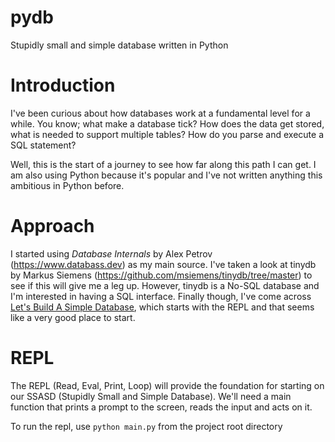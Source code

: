 # pydb
Stupidly small and simple database written in Python

#  Introduction
I've been curious about how databases work at a fundamental level for a while. You know; what make a database tick? How does the data get stored, what is needed to support multiple tables? How do you parse and execute a SQL statement? 

Well, this is the start of a journey to see how far along this path I can get. I am also using Python because it's popular and I've not written anything this ambitious in Python before.

# Approach

I started using *Database Internals* by Alex Petrov (https://www.databass.dev) as my main source.  I've taken a look at tinydb by Markus Siemens (https://github.com/msiemens/tinydb/tree/master) to see if this will give me a leg up.  However, tinydb is a No-SQL database and I'm interested in having a SQL interface. Finally though, I've come across [Let's Build A Simple Database](https://cstack.github.io/db_tutorial/parts/part1.html), which starts with the REPL and that seems like a very good place to start.

# REPL

The REPL (Read, Eval, Print, Loop) will provide the foundation for starting on our SSASD (Stupidly Small and Simple Database). We'll need a main function that prints a prompt to the screen, reads the input and acts on it. 

To run the repl, use `python main.py` from the project root directory

